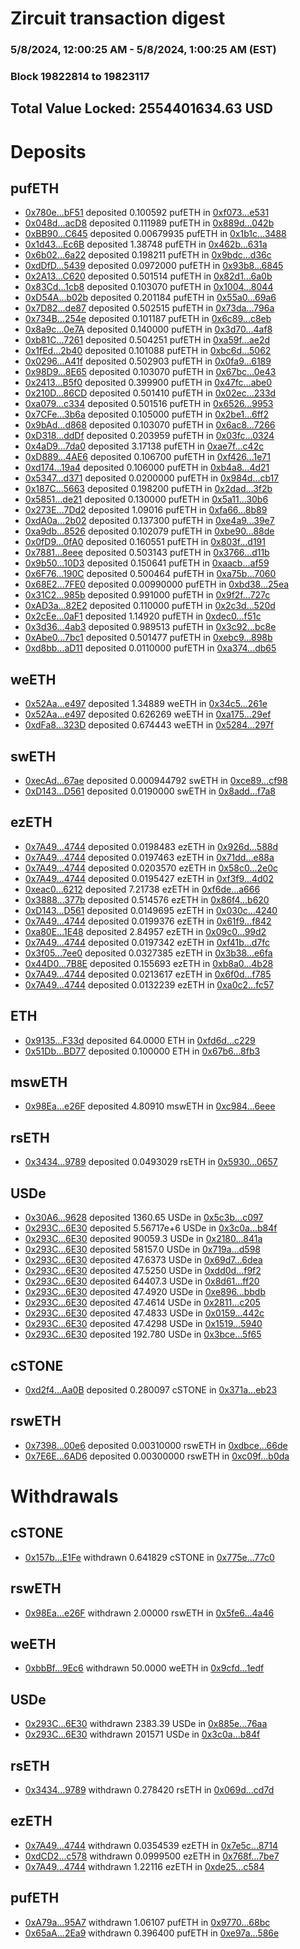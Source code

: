 # Zircuit transaction digest
### 5/8/2024, 12:00:25 AM - 5/8/2024, 1:00:25 AM (EST)
### Block 19822814 to 19823117

## Total Value Locked: 2554401634.63 USD

# Deposits
## pufETH
- [0x780e...bF51](https://etherscan.io/address/0x780e1888Fca89257994Cb5Fd9d95B92eCF79bF51) deposited 0.100592 pufETH in [0xf073...e531](https://etherscan.io/tx/0x780e1888Fca89257994Cb5Fd9d95B92eCF79bF51)
- [0x048d...acD8](https://etherscan.io/address/0x048d03eb07d0Cc7b96efd68d164273412c8cacD8) deposited 0.111989 pufETH in [0x889d...042b](https://etherscan.io/tx/0x048d03eb07d0Cc7b96efd68d164273412c8cacD8)
- [0xBB90...C645](https://etherscan.io/address/0xBB9031aC2D1033fA036Ae7668273A0228636C645) deposited 0.00679935 pufETH in [0x1b1c...3488](https://etherscan.io/tx/0xBB9031aC2D1033fA036Ae7668273A0228636C645)
- [0x1d43...Ec6B](https://etherscan.io/address/0x1d43692Ce7E0f3ff793C4569311abB708Bc6Ec6B) deposited 1.38748 pufETH in [0x462b...631a](https://etherscan.io/tx/0x1d43692Ce7E0f3ff793C4569311abB708Bc6Ec6B)
- [0x6b02...6a22](https://etherscan.io/address/0x6b02D9DBC0d6527AbCf7947f8a2dD511386c6a22) deposited 0.198211 pufETH in [0x9bdc...d36c](https://etherscan.io/tx/0x6b02D9DBC0d6527AbCf7947f8a2dD511386c6a22)
- [0xdDfD...5439](https://etherscan.io/address/0xdDfDCDc1714DC8c9a94F53248f635bb7DF535439) deposited 0.0972000 pufETH in [0x93b8...6845](https://etherscan.io/tx/0xdDfDCDc1714DC8c9a94F53248f635bb7DF535439)
- [0x2A13...C620](https://etherscan.io/address/0x2A138DF7699Df2AF0c0e3813f79DfC1e0374C620) deposited 0.501514 pufETH in [0x82d1...6a0b](https://etherscan.io/tx/0x2A138DF7699Df2AF0c0e3813f79DfC1e0374C620)
- [0x83Cd...1cb8](https://etherscan.io/address/0x83Cd3aa80b50734b447d4CD7B2726b69e9331cb8) deposited 0.103070 pufETH in [0x1004...8044](https://etherscan.io/tx/0x83Cd3aa80b50734b447d4CD7B2726b69e9331cb8)
- [0xD54A...b02b](https://etherscan.io/address/0xD54AebA6bd5831Ba652DB7514E51f4Ea7F6Fb02b) deposited 0.201184 pufETH in [0x55a0...69a6](https://etherscan.io/tx/0xD54AebA6bd5831Ba652DB7514E51f4Ea7F6Fb02b)
- [0x7D82...de87](https://etherscan.io/address/0x7D829370353eC14752d6604aFeE06e15aD0Ede87) deposited 0.502515 pufETH in [0x73da...796a](https://etherscan.io/tx/0x7D829370353eC14752d6604aFeE06e15aD0Ede87)
- [0x734B...254e](https://etherscan.io/address/0x734Bf35055bD851d03ebaD87Fa4448f6c2c7254e) deposited 0.101187 pufETH in [0x6c89...c8eb](https://etherscan.io/tx/0x734Bf35055bD851d03ebaD87Fa4448f6c2c7254e)
- [0x8a9c...0e7A](https://etherscan.io/address/0x8a9cc571EB75f8a342A820E7eE0D93adbc4d0e7A) deposited 0.140000 pufETH in [0x3d70...4af8](https://etherscan.io/tx/0x8a9cc571EB75f8a342A820E7eE0D93adbc4d0e7A)
- [0xb81C...7261](https://etherscan.io/address/0xb81C2471B996B76a04555DdEa177F21663527261) deposited 0.504251 pufETH in [0xa59f...ae2d](https://etherscan.io/tx/0xb81C2471B996B76a04555DdEa177F21663527261)
- [0x1fEd...2b40](https://etherscan.io/address/0x1fEd7F11df4a414A7D3ad6AdfecCffd32a212b40) deposited 0.101088 pufETH in [0xbc6d...5062](https://etherscan.io/tx/0x1fEd7F11df4a414A7D3ad6AdfecCffd32a212b40)
- [0x0296...A41f](https://etherscan.io/address/0x029681F7BfE6c432370991c36D603FfB97D7A41f) deposited 0.502903 pufETH in [0x0fa9...6189](https://etherscan.io/tx/0x029681F7BfE6c432370991c36D603FfB97D7A41f)
- [0x98D9...8E65](https://etherscan.io/address/0x98D90B206F226e8700301BaB83a4962d68cB8E65) deposited 0.103070 pufETH in [0x67bc...0e43](https://etherscan.io/tx/0x98D90B206F226e8700301BaB83a4962d68cB8E65)
- [0x2413...B5f0](https://etherscan.io/address/0x241317f7E42B0D9CB26b7199b4c7C279B606B5f0) deposited 0.399900 pufETH in [0x47fc...abe0](https://etherscan.io/tx/0x241317f7E42B0D9CB26b7199b4c7C279B606B5f0)
- [0x210D...86CD](https://etherscan.io/address/0x210D52a799d69A0e2a9FBf70aF5aBD54796f86CD) deposited 0.501410 pufETH in [0x02ec...233d](https://etherscan.io/tx/0x210D52a799d69A0e2a9FBf70aF5aBD54796f86CD)
- [0xa079...c334](https://etherscan.io/address/0xa07942c4aB03F4528385FED543b083833071c334) deposited 0.501516 pufETH in [0x6526...9953](https://etherscan.io/tx/0xa07942c4aB03F4528385FED543b083833071c334)
- [0x7CFe...3b6a](https://etherscan.io/address/0x7CFeaCdA85e8F424aB0cf86670B4224562F73b6a) deposited 0.105000 pufETH in [0x2be1...6ff2](https://etherscan.io/tx/0x7CFeaCdA85e8F424aB0cf86670B4224562F73b6a)
- [0x9bAd...d868](https://etherscan.io/address/0x9bAdA0378D056b9e2011B7282F4ff2582A86d868) deposited 0.103070 pufETH in [0x6ac8...7266](https://etherscan.io/tx/0x9bAdA0378D056b9e2011B7282F4ff2582A86d868)
- [0xD318...ddDf](https://etherscan.io/address/0xD318b89FDD9642681ea8453620F472414568ddDf) deposited 0.203959 pufETH in [0x03fc...0324](https://etherscan.io/tx/0xD318b89FDD9642681ea8453620F472414568ddDf)
- [0x4aD9...7da0](https://etherscan.io/address/0x4aD99e51cb584eEf7A1ECE8F7756829eCd2f7da0) deposited 3.17138 pufETH in [0xae7f...c42c](https://etherscan.io/tx/0x4aD99e51cb584eEf7A1ECE8F7756829eCd2f7da0)
- [0xD889...4AE6](https://etherscan.io/address/0xD8894BFa1f430C6B3c6bbFEC90BF4ad3742F4AE6) deposited 0.106700 pufETH in [0xf426...1e71](https://etherscan.io/tx/0xD8894BFa1f430C6B3c6bbFEC90BF4ad3742F4AE6)
- [0xd174...19a4](https://etherscan.io/address/0xd1747D295eD32Af2b2836D95D055a9306cfD19a4) deposited 0.106000 pufETH in [0xb4a8...4d21](https://etherscan.io/tx/0xd1747D295eD32Af2b2836D95D055a9306cfD19a4)
- [0x5347...d371](https://etherscan.io/address/0x53470e0e08A9375D880ABCfc1C83345F0BE3d371) deposited 0.0200000 pufETH in [0x984d...cb17](https://etherscan.io/tx/0x53470e0e08A9375D880ABCfc1C83345F0BE3d371)
- [0x187C...5663](https://etherscan.io/address/0x187CD504FdC1dc179D33537362E1bfCA27eC5663) deposited 0.198200 pufETH in [0x2dad...3f2b](https://etherscan.io/tx/0x187CD504FdC1dc179D33537362E1bfCA27eC5663)
- [0x5851...de21](https://etherscan.io/address/0x58512A36a5D3Ea9432c53F26E2eA69aF52AFde21) deposited 0.130000 pufETH in [0x5a11...30b6](https://etherscan.io/tx/0x58512A36a5D3Ea9432c53F26E2eA69aF52AFde21)
- [0x273E...7Dd2](https://etherscan.io/address/0x273E2BE5b027C99Bef721408b6898af79f307Dd2) deposited 1.09016 pufETH in [0xfa66...8b89](https://etherscan.io/tx/0x273E2BE5b027C99Bef721408b6898af79f307Dd2)
- [0xdA0a...2b02](https://etherscan.io/address/0xdA0aBeA7D9516EBd38a82dF246Bd812830462b02) deposited 0.137300 pufETH in [0xe4a9...39e7](https://etherscan.io/tx/0xdA0aBeA7D9516EBd38a82dF246Bd812830462b02)
- [0xa9db...8526](https://etherscan.io/address/0xa9dbe961FEaD2E8A2Cca75De25E7246bc95B8526) deposited 0.102079 pufETH in [0xbe90...88de](https://etherscan.io/tx/0xa9dbe961FEaD2E8A2Cca75De25E7246bc95B8526)
- [0x0fD9...0fA0](https://etherscan.io/address/0x0fD9e3399489e689DbBD42C097d78dA425EA0fA0) deposited 0.160551 pufETH in [0x803f...d191](https://etherscan.io/tx/0x0fD9e3399489e689DbBD42C097d78dA425EA0fA0)
- [0x7881...8eee](https://etherscan.io/address/0x788107A16c9e837a1c02002836716Fb661658eee) deposited 0.503143 pufETH in [0x3766...d11b](https://etherscan.io/tx/0x788107A16c9e837a1c02002836716Fb661658eee)
- [0x9b50...10D3](https://etherscan.io/address/0x9b5038e4d1888aE4Fe49C5A6C099ca02CE0710D3) deposited 0.150641 pufETH in [0xaacb...af59](https://etherscan.io/tx/0x9b5038e4d1888aE4Fe49C5A6C099ca02CE0710D3)
- [0x6F76...190C](https://etherscan.io/address/0x6F76FaAF60cD41f68ae5D26AC5B323a014bE190C) deposited 0.500464 pufETH in [0xa75b...7060](https://etherscan.io/tx/0x6F76FaAF60cD41f68ae5D26AC5B323a014bE190C)
- [0x68E2...7FE0](https://etherscan.io/address/0x68E297FaE9187402eE7Da9D0460D567DDcC07FE0) deposited 0.00990000 pufETH in [0xbd38...25ea](https://etherscan.io/tx/0x68E297FaE9187402eE7Da9D0460D567DDcC07FE0)
- [0x31C2...985b](https://etherscan.io/address/0x31C20Efb02c722a4000Cd54C89d9a70F824d985b) deposited 0.991000 pufETH in [0x9f2f...727c](https://etherscan.io/tx/0x31C20Efb02c722a4000Cd54C89d9a70F824d985b)
- [0xAD3a...82E2](https://etherscan.io/address/0xAD3a4782fd06fC6187af4F01091F1e7B26BF82E2) deposited 0.110000 pufETH in [0x2c3d...520d](https://etherscan.io/tx/0xAD3a4782fd06fC6187af4F01091F1e7B26BF82E2)
- [0x2cEe...0aF1](https://etherscan.io/address/0x2cEeEEFFe38ea704A5666f38E20cdB4FdEa20aF1) deposited 1.14920 pufETH in [0xdec0...f51c](https://etherscan.io/tx/0x2cEeEEFFe38ea704A5666f38E20cdB4FdEa20aF1)
- [0x3d36...4ab3](https://etherscan.io/address/0x3d3616ab6F73A7135fdf1aFF69C9c46a72ac4ab3) deposited 0.989513 pufETH in [0x3c92...bc8e](https://etherscan.io/tx/0x3d3616ab6F73A7135fdf1aFF69C9c46a72ac4ab3)
- [0xAbe0...7bc1](https://etherscan.io/address/0xAbe0A3264d77C4ff47B73a117Ca921c09E3F7bc1) deposited 0.501477 pufETH in [0xebc9...898b](https://etherscan.io/tx/0xAbe0A3264d77C4ff47B73a117Ca921c09E3F7bc1)
- [0xd8bb...aD11](https://etherscan.io/address/0xd8bb60f534daD3491F984Ec5fd8F051FBb55aD11) deposited 0.0110000 pufETH in [0xa374...db65](https://etherscan.io/tx/0xd8bb60f534daD3491F984Ec5fd8F051FBb55aD11)
## weETH
- [0x52Aa...e497](https://etherscan.io/address/0x52Aa899454998Be5b000Ad077a46Bbe360F4e497) deposited 1.34889 weETH in [0x34c5...261e](https://etherscan.io/tx/0x52Aa899454998Be5b000Ad077a46Bbe360F4e497)
- [0x52Aa...e497](https://etherscan.io/address/0x52Aa899454998Be5b000Ad077a46Bbe360F4e497) deposited 0.626269 weETH in [0xa175...29ef](https://etherscan.io/tx/0x52Aa899454998Be5b000Ad077a46Bbe360F4e497)
- [0xdFa8...323D](https://etherscan.io/address/0xdFa8E3a0F2096eC0F3DCed725Fa703072922323D) deposited 0.674443 weETH in [0x5284...297f](https://etherscan.io/tx/0xdFa8E3a0F2096eC0F3DCed725Fa703072922323D)
## swETH
- [0xecAd...67ae](https://etherscan.io/address/0xecAd7792C24eA927ec8a5fE9eE183639D2F067ae) deposited 0.000944792 swETH in [0xce89...cf98](https://etherscan.io/tx/0xecAd7792C24eA927ec8a5fE9eE183639D2F067ae)
- [0xD143...D561](https://etherscan.io/address/0xD1435D430e9D35aE5fa85D6B194b9E04Bc98D561) deposited 0.0190000 swETH in [0x8add...f7a8](https://etherscan.io/tx/0xD1435D430e9D35aE5fa85D6B194b9E04Bc98D561)
## ezETH
- [0x7A49...4744](https://etherscan.io/address/0x7A493Be5c2ce014cD049Bf178a1ac0Db1B434744) deposited 0.0198483 ezETH in [0x926d...588d](https://etherscan.io/tx/0x7A493Be5c2ce014cD049Bf178a1ac0Db1B434744)
- [0x7A49...4744](https://etherscan.io/address/0x7A493Be5c2ce014cD049Bf178a1ac0Db1B434744) deposited 0.0197463 ezETH in [0x71dd...e88a](https://etherscan.io/tx/0x7A493Be5c2ce014cD049Bf178a1ac0Db1B434744)
- [0x7A49...4744](https://etherscan.io/address/0x7A493Be5c2ce014cD049Bf178a1ac0Db1B434744) deposited 0.0203570 ezETH in [0x58c0...2e0c](https://etherscan.io/tx/0x7A493Be5c2ce014cD049Bf178a1ac0Db1B434744)
- [0x7A49...4744](https://etherscan.io/address/0x7A493Be5c2ce014cD049Bf178a1ac0Db1B434744) deposited 0.0195427 ezETH in [0xf3f9...4d02](https://etherscan.io/tx/0x7A493Be5c2ce014cD049Bf178a1ac0Db1B434744)
- [0xeac0...6212](https://etherscan.io/address/0xeac027528CdfC707ac4e7543D613f5A02E986212) deposited 7.21738 ezETH in [0xf6de...a666](https://etherscan.io/tx/0xeac027528CdfC707ac4e7543D613f5A02E986212)
- [0x3888...377b](https://etherscan.io/address/0x3888E12b2f5788D5c79c33566DaC98ceAe9D377b) deposited 0.514576 ezETH in [0x86f4...b620](https://etherscan.io/tx/0x3888E12b2f5788D5c79c33566DaC98ceAe9D377b)
- [0xD143...D561](https://etherscan.io/address/0xD1435D430e9D35aE5fa85D6B194b9E04Bc98D561) deposited 0.0149695 ezETH in [0x030c...4240](https://etherscan.io/tx/0xD1435D430e9D35aE5fa85D6B194b9E04Bc98D561)
- [0x7A49...4744](https://etherscan.io/address/0x7A493Be5c2ce014cD049Bf178a1ac0Db1B434744) deposited 0.0199376 ezETH in [0x61f9...f842](https://etherscan.io/tx/0x7A493Be5c2ce014cD049Bf178a1ac0Db1B434744)
- [0xa80E...1E48](https://etherscan.io/address/0xa80E77Cdfa99d6d76498C7C546d7a2eC57761E48) deposited 2.84957 ezETH in [0x09c0...99d2](https://etherscan.io/tx/0xa80E77Cdfa99d6d76498C7C546d7a2eC57761E48)
- [0x7A49...4744](https://etherscan.io/address/0x7A493Be5c2ce014cD049Bf178a1ac0Db1B434744) deposited 0.0197342 ezETH in [0xf41b...d7fc](https://etherscan.io/tx/0x7A493Be5c2ce014cD049Bf178a1ac0Db1B434744)
- [0x3f05...7ee0](https://etherscan.io/address/0x3f054b4f8bFe181db12bfF0910142BdeA0A07ee0) deposited 0.0327385 ezETH in [0x3b38...e6fa](https://etherscan.io/tx/0x3f054b4f8bFe181db12bfF0910142BdeA0A07ee0)
- [0x44D0...7B8E](https://etherscan.io/address/0x44D0C6b41A802d9D5b7DF13ccDCc1a9FF7977B8E) deposited 0.155693 ezETH in [0xb8a0...4b28](https://etherscan.io/tx/0x44D0C6b41A802d9D5b7DF13ccDCc1a9FF7977B8E)
- [0x7A49...4744](https://etherscan.io/address/0x7A493Be5c2ce014cD049Bf178a1ac0Db1B434744) deposited 0.0213617 ezETH in [0x6f0d...f785](https://etherscan.io/tx/0x7A493Be5c2ce014cD049Bf178a1ac0Db1B434744)
- [0x7A49...4744](https://etherscan.io/address/0x7A493Be5c2ce014cD049Bf178a1ac0Db1B434744) deposited 0.0132239 ezETH in [0xa0c2...fc57](https://etherscan.io/tx/0x7A493Be5c2ce014cD049Bf178a1ac0Db1B434744)
## ETH
- [0x9135...F33d](https://etherscan.io/address/0x91358342AAF02De8ad831d5E13927AB614F9F33d) deposited 64.0000 ETH in [0xfd6d...c229](https://etherscan.io/tx/0x91358342AAF02De8ad831d5E13927AB614F9F33d)
- [0x51Db...BD77](https://etherscan.io/address/0x51Dbe632E728C535b0ACdBe330cC9DB07Fb3BD77) deposited 0.100000 ETH in [0x67b6...8fb3](https://etherscan.io/tx/0x51Dbe632E728C535b0ACdBe330cC9DB07Fb3BD77)
## mswETH
- [0x98Ea...e26F](https://etherscan.io/address/0x98Ea4b3c61Bdc357A66197a93E217e7F3c75e26F) deposited 4.80910 mswETH in [0xc984...6eee](https://etherscan.io/tx/0x98Ea4b3c61Bdc357A66197a93E217e7F3c75e26F)
## rsETH
- [0x3434...9789](https://etherscan.io/address/0x34349c5569e7B846c3558961552D2202760A9789) deposited 0.0493029 rsETH in [0x5930...0657](https://etherscan.io/tx/0x34349c5569e7B846c3558961552D2202760A9789)
## USDe
- [0x30A6...9628](https://etherscan.io/address/0x30A6BcaD74534fa05Fb039D36B80d36d92a99628) deposited 1360.65 USDe in [0x5c3b...c097](https://etherscan.io/tx/0x30A6BcaD74534fa05Fb039D36B80d36d92a99628)
- [0x293C...6E30](https://etherscan.io/address/0x293C6937D8D82e05B01335F7B33FBA0c8e256E30) deposited 5.56717e+6 USDe in [0x3c0a...b84f](https://etherscan.io/tx/0x293C6937D8D82e05B01335F7B33FBA0c8e256E30)
- [0x293C...6E30](https://etherscan.io/address/0x293C6937D8D82e05B01335F7B33FBA0c8e256E30) deposited 90059.3 USDe in [0x2180...841a](https://etherscan.io/tx/0x293C6937D8D82e05B01335F7B33FBA0c8e256E30)
- [0x293C...6E30](https://etherscan.io/address/0x293C6937D8D82e05B01335F7B33FBA0c8e256E30) deposited 58157.0 USDe in [0x719a...d598](https://etherscan.io/tx/0x293C6937D8D82e05B01335F7B33FBA0c8e256E30)
- [0x293C...6E30](https://etherscan.io/address/0x293C6937D8D82e05B01335F7B33FBA0c8e256E30) deposited 47.6373 USDe in [0x69d7...6dea](https://etherscan.io/tx/0x293C6937D8D82e05B01335F7B33FBA0c8e256E30)
- [0x293C...6E30](https://etherscan.io/address/0x293C6937D8D82e05B01335F7B33FBA0c8e256E30) deposited 47.5250 USDe in [0xdd0d...f9f2](https://etherscan.io/tx/0x293C6937D8D82e05B01335F7B33FBA0c8e256E30)
- [0x293C...6E30](https://etherscan.io/address/0x293C6937D8D82e05B01335F7B33FBA0c8e256E30) deposited 64407.3 USDe in [0x8d61...ff20](https://etherscan.io/tx/0x293C6937D8D82e05B01335F7B33FBA0c8e256E30)
- [0x293C...6E30](https://etherscan.io/address/0x293C6937D8D82e05B01335F7B33FBA0c8e256E30) deposited 47.4920 USDe in [0xe896...bbdb](https://etherscan.io/tx/0x293C6937D8D82e05B01335F7B33FBA0c8e256E30)
- [0x293C...6E30](https://etherscan.io/address/0x293C6937D8D82e05B01335F7B33FBA0c8e256E30) deposited 47.4614 USDe in [0x2811...c205](https://etherscan.io/tx/0x293C6937D8D82e05B01335F7B33FBA0c8e256E30)
- [0x293C...6E30](https://etherscan.io/address/0x293C6937D8D82e05B01335F7B33FBA0c8e256E30) deposited 47.4833 USDe in [0x0159...442c](https://etherscan.io/tx/0x293C6937D8D82e05B01335F7B33FBA0c8e256E30)
- [0x293C...6E30](https://etherscan.io/address/0x293C6937D8D82e05B01335F7B33FBA0c8e256E30) deposited 47.4298 USDe in [0x1519...5940](https://etherscan.io/tx/0x293C6937D8D82e05B01335F7B33FBA0c8e256E30)
- [0x293C...6E30](https://etherscan.io/address/0x293C6937D8D82e05B01335F7B33FBA0c8e256E30) deposited 192.780 USDe in [0x3bce...5f65](https://etherscan.io/tx/0x293C6937D8D82e05B01335F7B33FBA0c8e256E30)
## cSTONE
- [0xd2f4...Aa0B](https://etherscan.io/address/0xd2f4A642Aac54D81D547F033EfDd0dC15311Aa0B) deposited 0.280097 cSTONE in [0x371a...eb23](https://etherscan.io/tx/0xd2f4A642Aac54D81D547F033EfDd0dC15311Aa0B)
## rswETH
- [0x7398...00e6](https://etherscan.io/address/0x739800666a48d5Fe44A645505A7d43613B8100e6) deposited 0.00310000 rswETH in [0xdbce...66de](https://etherscan.io/tx/0x739800666a48d5Fe44A645505A7d43613B8100e6)
- [0x7E6E...6AD6](https://etherscan.io/address/0x7E6Ef0f6E00370467443b974397D285BEC546AD6) deposited 0.00300000 rswETH in [0xc09f...b0da](https://etherscan.io/tx/0x7E6Ef0f6E00370467443b974397D285BEC546AD6)
# Withdrawals
## cSTONE
- [0x157b...E1Fe](https://etherscan.io/address/0x157b7def8E9d586b0F91aFE67129C1243B06E1Fe) withdrawn 0.641829 cSTONE in [0x775e...77c0](https://etherscan.io/tx/0x157b7def8E9d586b0F91aFE67129C1243B06E1Fe)
## rswETH
- [0x98Ea...e26F](https://etherscan.io/address/0x98Ea4b3c61Bdc357A66197a93E217e7F3c75e26F) withdrawn 2.00000 rswETH in [0x5fe6...4a46](https://etherscan.io/tx/0x98Ea4b3c61Bdc357A66197a93E217e7F3c75e26F)
## weETH
- [0xbbBf...9Ec6](https://etherscan.io/address/0xbbBf04AAe21a04408A8B5e54D4030F8cD55c9Ec6) withdrawn 50.0000 weETH in [0x9cfd...1edf](https://etherscan.io/tx/0xbbBf04AAe21a04408A8B5e54D4030F8cD55c9Ec6)
## USDe
- [0x293C...6E30](https://etherscan.io/address/0x293C6937D8D82e05B01335F7B33FBA0c8e256E30) withdrawn 2383.39 USDe in [0x885e...76aa](https://etherscan.io/tx/0x293C6937D8D82e05B01335F7B33FBA0c8e256E30)
- [0x293C...6E30](https://etherscan.io/address/0x293C6937D8D82e05B01335F7B33FBA0c8e256E30) withdrawn 201571 USDe in [0x3c0a...b84f](https://etherscan.io/tx/0x293C6937D8D82e05B01335F7B33FBA0c8e256E30)
## rsETH
- [0x3434...9789](https://etherscan.io/address/0x34349c5569e7B846c3558961552D2202760A9789) withdrawn 0.278420 rsETH in [0x069d...cd7d](https://etherscan.io/tx/0x34349c5569e7B846c3558961552D2202760A9789)
## ezETH
- [0x7A49...4744](https://etherscan.io/address/0x7A493Be5c2ce014cD049Bf178a1ac0Db1B434744) withdrawn 0.0354539 ezETH in [0x7e5c...8714](https://etherscan.io/tx/0x7A493Be5c2ce014cD049Bf178a1ac0Db1B434744)
- [0xdCD2...c578](https://etherscan.io/address/0xdCD219C85863FC8eEcd8b743FaaBFc6de234c578) withdrawn 0.0999500 ezETH in [0x768f...7be7](https://etherscan.io/tx/0xdCD219C85863FC8eEcd8b743FaaBFc6de234c578)
- [0x7A49...4744](https://etherscan.io/address/0x7A493Be5c2ce014cD049Bf178a1ac0Db1B434744) withdrawn 1.22116 ezETH in [0xde25...c584](https://etherscan.io/tx/0x7A493Be5c2ce014cD049Bf178a1ac0Db1B434744)
## pufETH
- [0xA79a...95A7](https://etherscan.io/address/0xA79aa24198217283C017Fc8ad92C307F564a95A7) withdrawn 1.06107 pufETH in [0x9770...68bc](https://etherscan.io/tx/0xA79aa24198217283C017Fc8ad92C307F564a95A7)
- [0x65aA...2Ea9](https://etherscan.io/address/0x65aA9cdDeD7C5e6Ad272118E05f6d63d2Ebd2Ea9) withdrawn 0.396400 pufETH in [0xe97a...586e](https://etherscan.io/tx/0x65aA9cdDeD7C5e6Ad272118E05f6d63d2Ebd2Ea9)
